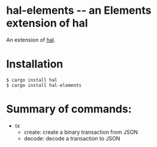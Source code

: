 hal-elements -- an Elements extension of hal
============================================

An extension of [hal](https://github.com/stevenroose/hal).

# Installation

```
$ cargo install hal
$ cargo install hal-elements
```


# Summary of commands:

- tx
	- create: create a binary transaction from JSON
	- decode: decode a transaction to JSON

